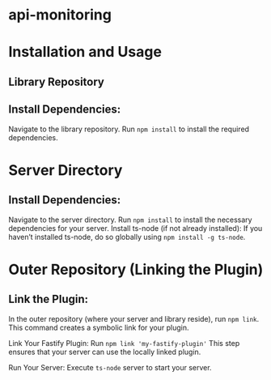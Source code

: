 # api-monitoring

# Installation and Usage

## Library Repository
## Install Dependencies:

Navigate to the library repository.
Run `npm install` to install the required dependencies.

# Server Directory
## Install Dependencies:

Navigate to the server directory.
Run `npm install` to install the necessary dependencies for your server.
Install ts-node (if not already installed):
If you haven’t installed ts-node, do so globally using `npm install -g ts-node`.

# Outer Repository (Linking the Plugin)

## Link the Plugin:
In the outer repository (where your server and library reside), run `npm link`.
This command creates a symbolic link for your plugin.

Link Your Fastify Plugin:
Run `npm link 'my-fastify-plugin'` 
This step ensures that your server can use the locally linked plugin.

Run Your Server:
Execute `ts-node` server to start your server.